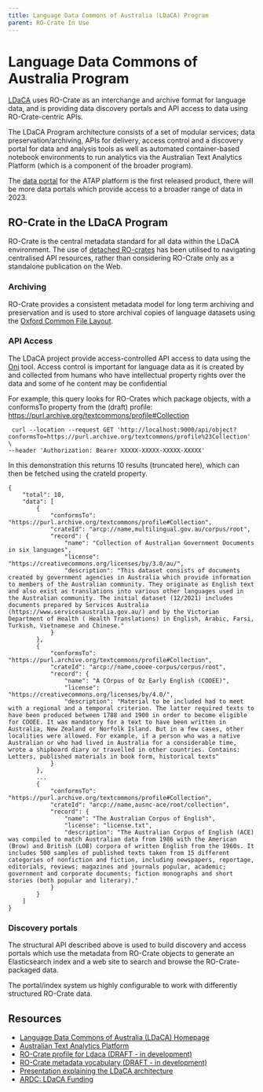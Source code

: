 ```yaml
---
title: Language Data Commons of Australia (LDaCA) Program
parent: RO-Crate In Use
---
```

<!--
   Copyright 2019-2024 RO-Crate contributors
   <https://github.com/ResearchObject/ro-crate/graphs/contributors>

   Licensed under the Apache License, Version 2.0 (the "License");
   you may not use this file except in compliance with the License.
   You may obtain a copy of the License at

       http://www.apache.org/licenses/LICENSE-2.0

   Unless required by applicable law or agreed to in writing, software
   distributed under the License is distributed on an "AS IS" BASIS,
   WITHOUT WARRANTIES OR CONDITIONS OF ANY KIND, either express or implied.
   See the License for the specific language governing permissions and
   limitations under the License.
-->

# Language Data Commons of Australia Program


[LDaCA](https://www.ldaca.edu.au/) uses RO-Crate as an interchange and archive format for language data, and is providing data discovery portals and API access to data using RO-Crate-centric APIs.


<!--
>
[![LDaCA Logo](https://www.ldaca.edu.au//LDaCA_logo-sm.png)][LDaCA]

[![ATAP LOGO](https://www.atap.edu.au/ATAP_logo-sm.png)][ATAP]
-->
The LDaCA Program architecture consists of a set of modular services; data preservation/archiving, APIs for delivery, access control and a discovery portal for data and analysis tools as well as automated container-based notebook environments to run analytics via the Australian Text Analytics Platform (which is a component of the broader program). 

The [data portal](https://data.atap.edu.au) for the ATAP platform is the first released product, there will be more data portals which provide access to a broader range of data in 2023.



## RO-Crate in the LDaCA Program

RO-Crate is the central metadata standard for all data within the LDaCA environment.
The use of [detached RO-crates](https://www.researchobject.org/ro-crate/1.2-DRAFT/structure.html#detached-ro-crate) has been utilised to navigating centralised API resources, rather than considering RO-Crate only as a standalone publication on the Web. 

### Archiving

RO-Crate provides a consistent metadata model for long term archiving and preservation and is used to store archival copies of language datasets using the [Oxford Common File Layout](https://arkisto-platform.github.io/standards/ocfl/). 

### API Access 


The LDaCA project provide access-controlled API access to data using the [Oni](https://github.com/Arkisto-Platform/oni) tool. Access control is important for language data as it is created by and collected from humans who have intellectual property rights over the data and some of he content may be confidential


For example, this query looks for RO-Crates which package objects, with a conformsTo property from the (draft) profile: <https://purl.archive.org/textcommons/profile#Collection>

```
 curl --location --request GET 'http://localhost:9000/api/object?conformsTo=https://purl.archive.org/textcommons/profile%23Collection' \
--header 'Authorization: Bearer XXXXX-XXXXX-XXXXX-XXXXX'
```


In this demonstration this returns 10 results (truncated here), which can then be fetched using the crateId property.

```
{
    "total": 10,
    "data": [
        {
            "conformsTo": "https://purl.archive.org/textcommons/profile#Collection",
            "crateId": "arcp://name,multilingual.gov.au/corpus/root",
            "record": {
                "name": "Collection of Australian Government Documents in six languages",
                "license": "https://creativecommons.org/licenses/by/3.0/au/",
                "description": "This dataset consists of documents created by government agencies in Australia which provide information to members of the Australian community. They originate as English text and also exist as translations into various other languages used in the Australian community. The initial dataset (12/2021) includes documents prepared by Services Australia (https://www.servicesaustralia.gov.au/) and by the Victorian Department of Health ( Health Translations) in English, Arabic, Farsi, Turkish, Vietnamese and Chinese."
            }
        },
        {
            "conformsTo": "https://purl.archive.org/textcommons/profile#Collection",
            "crateId": "arcp://name,cooee-corpus/corpus/root",
            "record": {
                "name": "A COrpus of Oz Early English (COOEE)",
                "license": "https://creativecommons.org/licenses/by/4.0/",
                "description": "Material to be included had to meet with a regional and a temporal criterion. The latter required texts to have been produced between 1788 and 1900 in order to become eligible for COOEE. It was mandatory for a text to have been written in Australia, New Zealand or Norfolk Island. But in a few cases, other localities were allowed. For example, if a person who was a native Australian or who had lived in Australia for a considerable time, wrote a shipboard diary or travelled in other countries. Contains: Letters, published materials in book form, historical texts"
            }
        },
        ...
        {
            "conformsTo": "https://purl.archive.org/textcommons/profile#Collection",
            "crateId": "arcp://name,ausnc-ace/root/collection",
            "record": {
                "name": "The Australian Corpus of English",
                "license": "license.txt",
                "description": "The Australian Corpus of English (ACE) was compiled to match Australian data from 1986 with the American (Brow) and British (LOB) corpora of written English from the 1960s. It includes 500 samples of published texts taken from 15 different categories of nonfiction and fiction, including newspapers, reportage, editorials, reviews; magazines and journals popular, academic; government and corporate documents; fiction monographs and short stories (both popular and literary)."
            }
        }
    ]
}

```



### Discovery portals

The structural API described above is used to build discovery and access portals which use the metadata from RO-Crate objects to generate an Elasticsearch index and a web site to search and browse the RO-Crate-packaged data.

The portal/index system us highly configurable to work with differently structured RO-Crate data.

<!--
![Oni Portal Screencast](../assets/img/ldaca-oni-demo.gif)
-->




## Resources

* [Language Data Commons of Australia (LDaCA) Homepage](https://ldaca.edu.au)
* [Australian Text Analytics Platform](https://atap.edu.au)
* [RO-Crate profile for Ldaca (DRAFT - in development)](https://purl.archive.org/textcommons/profile)
* [RO-Crate metadata vocabulary (DRAFT - in development)](https://purl.archive.org/textcommons/terms)
* [Presentation explaining the LDaCA architecture](https://www.ldaca.edu.au/rdc-tech-meeting/)
* [ARDC: LDaCA Funding](https://doi.org/10.47486/HIR001)

[ATAP]: https://atap.edu.au
[LDaCA]: https://ldaca.edu.au
